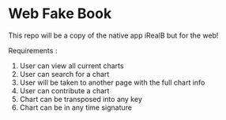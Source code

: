 # Web Fake Book

This repo will be a copy of the native app iRealB but for the web!

Requirements :

1. User can view all current charts
2. User can search for a chart
3. User will be taken to another page with the full chart info
4. User can contribute a chart
5. Chart can be transposed into any key
6. Chart can be in any time signature
